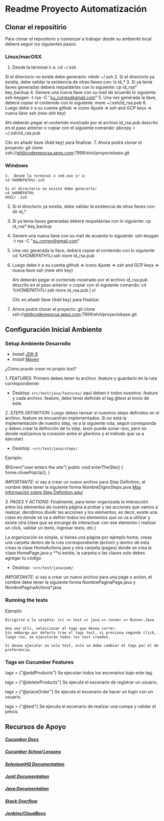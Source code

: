 # Readme Proyecto Automatización

## Clonar el repositirio

Para clonar el repositorio y comenzar a trabajar desde su ambiente local deberá seguir los siguientes pasos:

### Linux/macOSX

1.  Desde la terminal ir a:
cd ~/.ssh

Si el directorio no existe debe generarlo:
mkdir ~/.ssh
2. Si el directorio ya existía, debe validar la existencia de otras llaves con:
   ls id_*
3. Si ya tenía llaves generadas deberá respaldarlas con lo siguiente:
   cp id_rsa* key_backup
4. Genere una nueva llave con su mail de acuerdo lo siguiente:
   ssh-keygen -t rsa -C "su_correo@gmail.com"
5. Una vez generada la llave, deberá copiar el contenido con lo siguiente:
   more ~/.ssh/id_rsa.pub
6. Luego debe ir a su cuenta github
   => icono Ajuste => ssh and GCP keys => nueva llave ssh (new shh key)

   Ahí deberán pegar el contenido mostrado por el archivo id_rsa.pub descrito en el paso anterior o copiar con el siguiente comando:
   pbcopy < ~/.ssh/id_rsa.pub

   Clic en añadir llave (Add key) para finalizar.
7. Ahora podrá clonar el proyecto:
   git clone ssh://git@coderepocsa.apps.com:7999/elvt/proyectobase.git

### Windows

    1.  Desde la terminal o cmd.exe ir a:
    cd %HOMEPATH%/.ssh

    Si el directorio no existe debe generarlo:
    cd %HOMEPATH%
    mkdir .ssh

2.  Si el directorio ya existía, debe validar la existencia de otras llaves con:
    dir id_*

3.  Si ya tenía llaves generadas deberá respaldarlas con lo siguiente:
    cp id_rsa* key_backup

4.  Genere una nueva llave con su mail de acuerdo lo siguiente:
    ssh-keygen -t rsa -C "su_correo@gmail.com"

5.  Una vez generada la llave, deberá copiar el contenido con lo siguiente:
    cd %HOMEPATH%/.ssh
    more id_rsa.pub

6.  Luego debe ir a su cuenta github 
    => icono Ajuste => ssh and GCP keys => nueva llave ssh (new shh key)
  
    Ahí deberán pegar el contenido mostrado por el archivo id_rsa.pub descrito en el paso anterior o copiar con el siguiente comando:
    cd %HOMEPATH%/.ssh
    more id_rsa.pub | cl

    Clic en añadir llave (Add key) para finalizar.

7.  Ahora podrá clonar el proyecto:
    git clone ssh://git@coderepocsa.apps.com:7999/elvt/proyectobase.git
## Configuración Inicial Ambiente

### Setup Ambiente Desarrollo

- Install [JDK 8](https://www3.ntu.edu.sg/home/ehchua/programming/howto/JDK_Howto.html)
- Install [Maven](https://maven.apache.org/install.html)

*¿Cómo puedo crear mi propio test?*

*1. FEATURES:* Primero debes tener tu archivo .feature y guardarlo en la ruta correspondiente:

* Desktop: `src/test/java/features/` aquí deben ir todos nuestros .feature y cada archivo .feature, debe tener definido el tag *@test* al inicio de este.

*2. STEPS DEFINITION:* Luego debes revisar si nuestros steps definidos en el archivo .feature se encuentran implementados.
Si no está la implementación de nuestro step, ve a la siguiente ruta, según corresponda y debes crear la definición de tu step. (esto puede sonar raro, pero es donde realizamos la conexión entre el gherkins y el método que va a ejecutar)

* Desktop: `~src/test/java/steps/`

Ejemplo:

@Given("user enters the site")
public void enterTheSite()  {
home.closePopUp();
}

*IMPORTANTE:* si vas a crear un nuevo archivo para Step Definition, el nombre debe tener la siguiente forma NombreDigno*Steps*.java
[Más información sobre Step Definition aquí](https://docs.cucumber.io/cucumber/step-definitions/)

*3. PAGES Y ACTIONS:* Finalmente, para tener organizada la interacción entre los elementos de nuestra página a probar y
las acciones que vamos a realizar, decidimos dividir las acciones y los elementos, es decir, existe una clase en donde se va a definir
todos los elementos que se va a utilizar y existe otra clase que se encarga de interactuar con ese elemento
( realizar un click, validar un texto, ingresar texto, etc.)

La organización es simple, si tienes una página por ejemplo home, creas una carpeta dentro de la ruta correspondiente (action) y dentro de esta
creas la clase  HomeActions.java y otra carpeta (pages) donde se crea la clase HomePage.java y **si existe, la carpeta o las clases solo debes agregar tu código

* Desktop: `~src/test/java/pom/`

*IMPORTANTE:* si vas a crear un nuevo archivo para una page o action, el nombre debe tener la siguiente forma NombrePaginaPage.java y NombrePaginaActions*.java

### Running the tests

Ejemplo:

```
Dirigirse a la carpeta: src => test => java => runner => Runner.Java

Una vez allí, seleccionar el tags que desea correr. 
Sin embargo por defecto trae el tags test, si presiona segundo click, luego run, se ejecutarán todos los test creados.

Si desea ejecutar un solo test, solo se debe cambiar el tags por el de preferencia.
```
### Tags en Cucumber Features

tags = {“@addProducts”} Se ejecutan todos los escenarios bajo este tag.

tags = {“@deleteProducts”} Se ejecuta el escenario de registrar un usuario.

tags = {“@placeOrder”} Se ejecuta el escenario de hacer un login con un usuario.

tags = {“@test”} Se ejecuta el escenario de realizar una compa y validar el precio

## Recursos de Apoyo

##### [Cucumber Docs](https://cucumber.io/docs)

##### [Cucumber School Lessons](https://cucumber.io/school#lessons)

##### [SeleniumHQ Documentation](http://www.seleniumhq.org/docs/)

##### [Junit Documentation](http://junit.org/javadoc/latest/index.html)

##### [Java Documentation](https://docs.oracle.com/javase/7/docs/api/)

##### [Stack Overflow](http://stackoverflow.com/)

##### [Jenkins/CloudBees](https://www.jenkins.io/)
